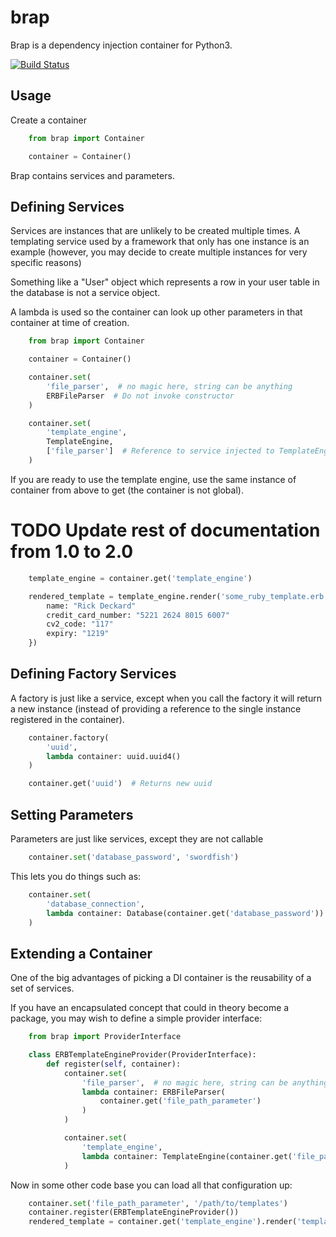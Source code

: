 # brap

Brap is a dependency injection container for Python3.


[![Build Status](https://travis-ci.org/Incognito/brap.svg?branch=master)](https://travis-ci.org/Incognito/brap)


## Usage

Create a container

```python
    from brap import Container

    container = Container()
```

Brap contains services and parameters.


## Defining Services

Services are instances that are unlikely to be created multiple times. A
templating service used by a framework that only has one instance is an example
(however, you may decide to create multiple instances for very specific reasons)

Something like a "User" object which represents a row in your user table in the
database is not a service object.

A lambda is used so the container can look up other parameters in that container
at time of creation.


```python
    from brap import Container

    container = Container()

    container.set(
        'file_parser',  # no magic here, string can be anything
        ERBFileParser  # Do not invoke constructor
    )

    container.set(
        'template_engine', 
        TemplateEngine,
        ['file_parser']  # Reference to service injected to TemplateEngine
    )
```

If you are ready to use the template engine, use the same instance of container
from above to get (the container is not global).


# TODO Update rest of documentation from 1.0 to 2.0



```python
    template_engine = container.get('template_engine')

    rendered_template = template_engine.render('some_ruby_template.erb', {
        name: "Rick Deckard"
        credit_card_number: "5221 2624 8015 6007"
        cv2_code: "117"
        expiry: "1219"
    })
```


## Defining Factory Services

A factory is just like a service, except when you call the factory it will
return a new instance (instead of providing a reference to the single instance
registered in the container).


```python
    container.factory(
        'uuid',
        lambda container: uuid.uuid4()
    )

    container.get('uuid')  # Returns new uuid
```



## Setting Parameters

Parameters are just like services, except they are not callable


```python
    container.set('database_password', 'swordfish')
```


This lets you do things such as:


```python
    container.set(
        'database_connection', 
        lambda container: Database(container.get('database_password'))
    )
```

## Extending a Container

One of the big advantages of picking a DI container is the reusability of a set
of services.

If you have an encapsulated concept that could in theory become a package, you
may wish to define a simple provider interface:



```python
    from brap import ProviderInterface

    class ERBTemplateEngineProvider(ProviderInterface):
        def register(self, container):
            container.set(
                'file_parser',  # no magic here, string can be anything
                lambda container: ERBFileParser(
                    container.get('file_path_parameter')
                )
            )

            container.set(
                'template_engine', 
                lambda container: TemplateEngine(container.get('file_parser'))
            )
```


Now in some other code base you can load all that configuration up:


```python
    container.set('file_path_parameter', '/path/to/templates')
    container.register(ERBTemplateEngineProvider())
    rendered_template = container.get('template_engine').render('template.erb', {})
```
